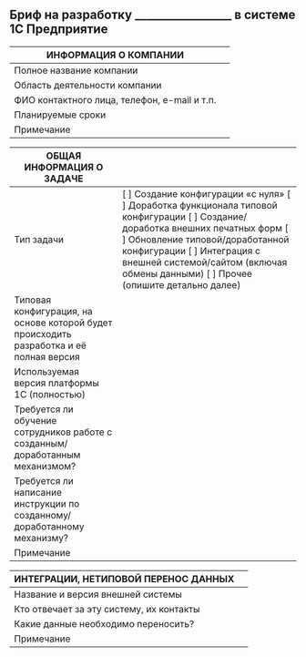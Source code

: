 ## Бриф на разработку _________________ в системе 1С Предприятие

| ИНФОРМАЦИЯ О КОМПАНИИ                        |   |
|----------------------------------------------|---|
| Полное название компании                     |   |
| Область деятельности компании                |   |
| ФИО контактного лица, телефон, e-mail и т.п. |   |
| Планируемые сроки                            |   |
| Примечание                                   |   |

| ОБЩАЯ ИНФОРМАЦИЯ О ЗАДАЧЕ                                                                |                                                                                                                                                                                                                                                                                                   |
|------------------------------------------------------------------------------------------|---------------------------------------------------------------------------------------------------------------------------------------------------------------------------------------------------------------------------------------------------------------------------------------------------|
| Тип задачи                                                                               | [ ] Создание конфигурации «с нуля»   [ ] Доработка функционала типовой конфигурации   [ ] Создание/доработка внешних печатных форм   [ ] Обновление типовой/доработанной конфигурации   [ ] Интеграция с внешней системой/сайтом (включая обмены данными)   [ ] Прочее (опишите детально далее)   |
| Типовая конфигурация, на основе которой  будет происходить разработка и её полная версия |                                                                                                                                                                                                                                                                                                   |
| Используемая версия платформы 1С (полностью)                                             |                                                                                                                                                                                                                                                                                                   |
| Требуется ли обучение сотрудников работе с  созданным/доработанным механизмом?           |                                                                                                                                                                                                                                                                                                   |
| Требуется ли написание инструкции по  созданному/доработанному механизму?                |                                                                                                                                                                                                                                                                                                   |
| Примечание                                                                               |                                                                                                                                                                                                                                                                                                   |

| ИНТЕГРАЦИИ, НЕТИПОВОЙ ПЕРЕНОС ДАННЫХ     |   |
|------------------------------------------|---|
| Название и версия внешней системы        |   |
| Кто отвечает за эту систему, их контакты |   |
| Какие данные необходимо переносить?      |   |
| Примечание                               |   |